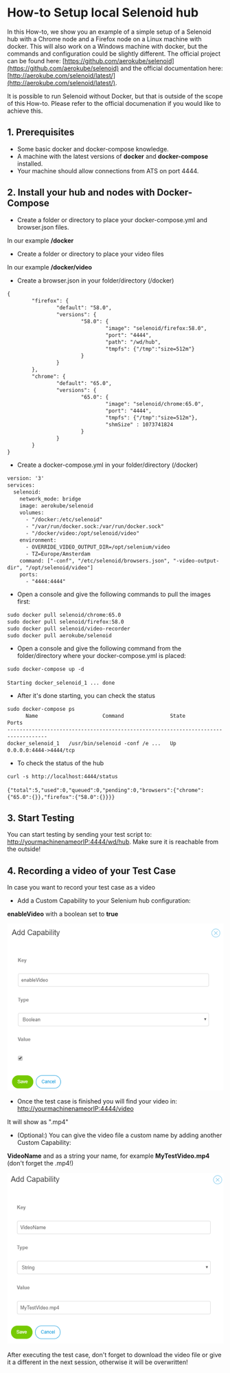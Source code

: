 # How-to Setup local Selenoid hub #

In this How-to, we show you an example of a simple setup of a Selenoid hub with a Chrome node and a Firefox node on a Linux machine with docker. This will also work on a Windows machine with docker, but the commands and configuration could be slightly different. The official project can be found here: [https://github.com/aerokube/selenoid](https://github.com/aerokube/selenoid) and the official documentation here: [http://aerokube.com/selenoid/latest/](http://aerokube.com/selenoid/latest/).

It is possible to run Selenoid without Docker, but that is outside of the scope of this How-to. Please refer to the official documenation if you would like to achieve this.

## 1. Prerequisites ##

- Some basic docker and docker-compose knowledge.
- A machine with the latest versions of **docker** and **docker-compose** installed.
- Your machine should allow connections from ATS on port 4444.



## 2. Install your hub and nodes with Docker-Compose ##

- Create a folder or directory to place your docker-compose.yml and browser.json files.

In our example **/docker**

- Create a folder or directory to place your video files

In our example **/docker/video**

- Create a browser.json in your folder/directory (/docker)

```
{
        "firefox": {
                "default": "58.0",
                "versions": {
                        "58.0": {
                                "image": "selenoid/firefox:58.0",
                                "port": "4444",
                                "path": "/wd/hub",
                                "tmpfs": {"/tmp":"size=512m"}
                        }
                }
        },
        "chrome": {
                "default": "65.0",
                "versions": {
                        "65.0": {
                                "image": "selenoid/chrome:65.0",
                                "port": "4444",
                                "tmpfs": {"/tmp":"size=512m"},
                                "shmSize" : 1073741824
                        }
                }
        }
}
```

- Create a docker-compose.yml in your folder/directory (/docker)

```
version: '3'
services:
  selenoid:
    network_mode: bridge
    image: aerokube/selenoid
    volumes:
      - "/docker:/etc/selenoid"
      - "/var/run/docker.sock:/var/run/docker.sock"
      - "/docker/video:/opt/selenoid/video"
    environment:
      - OVERRIDE_VIDEO_OUTPUT_DIR=/opt/selenium/video
      - TZ=Europe/Amsterdam
    command: ["-conf", "/etc/selenoid/browsers.json", "-video-output-dir", "/opt/selenoid/video"]
    ports:
      - "4444:4444"
```

- Open a console and give the following commands to pull the images first:

```
sudo docker pull selenoid/chrome:65.0
sudo docker pull selenoid/firefox:58.0
sudo docker pull selenoid/video-recorder
sudo docker pull aerokube/selenoid
```

- Open a console and give the following command from the folder/directory where your docker-compose.yml is placed:

```
sudo docker-compose up -d

Starting docker_selenoid_1 ... done
```

- After it's done starting, you can check the status

```
sudo docker-compose ps
      Name                     Command               State           Ports         
-----------------------------------------------------------------------------------
docker_selenoid_1   /usr/bin/selenoid -conf /e ...   Up      0.0.0.0:4444->4444/tcp
```

- To check the status of the hub

```
curl -s http://localhost:4444/status

{"total":5,"used":0,"queued":0,"pending":0,"browsers":{"chrome":{"65.0":{}},"firefox":{"58.0":{}}}}
```

## 3. Start Testing ##

You can start testing by sending your test script to: [http://yourmachinenameorIP:4444/wd/hub](http://localhost:4444/wd/hub).  Make sure it is reachable from the outside!

## 4. Recording a video of your Test Case ##

In case you want to record your test case as a video

- Add a Custom Capability to your Selenium hub configuration:

**enableVideo** with a boolean set to **true**

![](attachments/setup-local-selenoid-hub/add_capability.png)

- Once the test case is finished you will find your video in:  [http://yourmachinenameorIP:4444/video](http://localhost:4444/video)

It will show as "<sessiom-id>.mp4"

- (Optional:) You can give the video file a custom name by adding another Custom Capability:

**VideoName** and as a string your name, for example **MyTestVideo.mp4** (don't forget the .mp4!)

![](attachments/setup-local-selenoid-hub/video_name.png)

After executing the test case, don't forget to download the video file or give it a different in the next session, otherwise it will be overwritten!